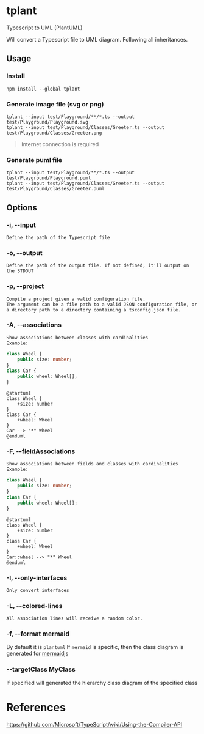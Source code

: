 # tplant
Typescript to UML (PlantUML)

Will convert a Typescript file to UML diagram. Following all inheritances.

## Usage

### Install
```shell
npm install --global tplant
``` 

### Generate image file (svg or png)
```shell
tplant --input test/Playground/**/*.ts --output test/Playground/Playground.svg
tplant --input test/Playground/Classes/Greeter.ts --output test/Playground/Classes/Greeter.png
```
> Internet connection is required

### Generate puml file
```shell
tplant --input test/Playground/**/*.ts --output test/Playground/Playground.puml
tplant --input test/Playground/Classes/Greeter.ts --output test/Playground/Classes/Greeter.puml
```

## Options

### -i, --input <path>
    Define the path of the Typescript file

### -o, --output <path>
    Define the path of the output file. If not defined, it'll output on the STDOUT

### -p, --project <path>
    Compile a project given a valid configuration file.
    The argument can be a file path to a valid JSON configuration file, or a directory path to a directory containing a tsconfig.json file.

### -A, --associations
    Show associations between classes with cardinalities
    Example:
```typescript
class Wheel {
    public size: number;
}
class Car {
    public wheel: Wheel[];
}
```
```plantuml
@startuml
class Wheel {
    +size: number
}
class Car {
    +wheel: Wheel
}
Car --> "*" Wheel
@enduml
```

### -F, --fieldAssociations
    Show associations between fields and classes with cardinalities
    Example:
```typescript
class Wheel {
    public size: number;
}
class Car {
    public wheel: Wheel[];
}
```
```plantuml
@startuml
class Wheel {
    +size: number
}
class Car {
    +wheel: Wheel
}
Car::wheel --> "*" Wheel
@enduml
```

### -I, --only-interfaces
    Only convert interfaces


### -L, --colored-lines
    All association lines will receive a random color.

### -f, --format mermaid

By default it is `plantuml`
If `mermaid` is specific, then the class diagram is generated for [mermaidjs](https://mermaid-js.github.io/mermaid/#/classDiagram)

### --targetClass MyClass

If specified will generated the hierarchy class diagram of the specified class

# References
https://github.com/Microsoft/TypeScript/wiki/Using-the-Compiler-API
